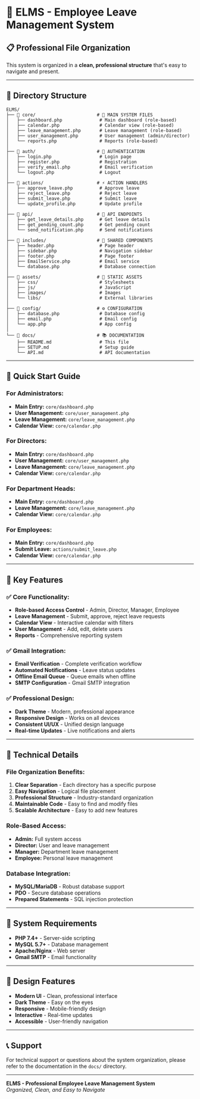 # 🏢 ELMS - Employee Leave Management System

## 📋 **Professional File Organization**

This system is organized in a **clean, professional structure** that's easy to navigate and present.

---

## 📁 **Directory Structure**

```
ELMS/
├── 📁 core/                       # 🎯 MAIN SYSTEM FILES
│   ├── dashboard.php              # Main dashboard (role-based)
│   ├── calendar.php               # Calendar view (role-based)
│   ├── leave_management.php       # Leave management (role-based)
│   ├── user_management.php        # User management (admin/director)
│   └── reports.php                # Reports (role-based)
│
├── 📁 auth/                       # 🔐 AUTHENTICATION
│   ├── login.php                  # Login page
│   ├── register.php               # Registration
│   ├── verify_email.php           # Email verification
│   └── logout.php                 # Logout
│
├── 📁 actions/                    # ⚡ ACTION HANDLERS
│   ├── approve_leave.php          # Approve leave
│   ├── reject_leave.php           # Reject leave
│   ├── submit_leave.php           # Submit leave
│   └── update_profile.php         # Update profile
│
├── 📁 api/                        # 🔌 API ENDPOINTS
│   ├── get_leave_details.php      # Get leave details
│   ├── get_pending_count.php      # Get pending count
│   └── send_notification.php      # Send notifications
│
├── 📁 includes/                   # 🧩 SHARED COMPONENTS
│   ├── header.php                 # Page header
│   ├── sidebar.php                # Navigation sidebar
│   ├── footer.php                 # Page footer
│   ├── EmailService.php           # Email service
│   └── database.php               # Database connection
│
├── 📁 assets/                     # 🎨 STATIC ASSETS
│   ├── css/                       # Stylesheets
│   ├── js/                        # JavaScript
│   ├── images/                    # Images
│   └── libs/                      # External libraries
│
├── 📁 config/                     # ⚙️ CONFIGURATION
│   ├── database.php               # Database config
│   ├── email.php                  # Email config
│   └── app.php                    # App config
│
└── 📁 docs/                       # 📚 DOCUMENTATION
    ├── README.md                  # This file
    ├── SETUP.md                   # Setup guide
    └── API.md                     # API documentation
```

---

## 🚀 **Quick Start Guide**

### **For Administrators:**
- **Main Entry:** `core/dashboard.php`
- **User Management:** `core/user_management.php`
- **Leave Management:** `core/leave_management.php`
- **Calendar View:** `core/calendar.php`

### **For Directors:**
- **Main Entry:** `core/dashboard.php`
- **User Management:** `core/user_management.php`
- **Leave Management:** `core/leave_management.php`
- **Calendar View:** `core/calendar.php`

### **For Department Heads:**
- **Main Entry:** `core/dashboard.php`
- **Leave Management:** `core/leave_management.php`
- **Calendar View:** `core/calendar.php`

### **For Employees:**
- **Main Entry:** `core/dashboard.php`
- **Submit Leave:** `actions/submit_leave.php`
- **Calendar View:** `core/calendar.php`

---

## 🎯 **Key Features**

### ✅ **Core Functionality:**
- **Role-based Access Control** - Admin, Director, Manager, Employee
- **Leave Management** - Submit, approve, reject leave requests
- **Calendar View** - Interactive calendar with filters
- **User Management** - Add, edit, delete users
- **Reports** - Comprehensive reporting system

### ✅ **Gmail Integration:**
- **Email Verification** - Complete verification workflow
- **Automated Notifications** - Leave status updates
- **Offline Email Queue** - Queue emails when offline
- **SMTP Configuration** - Gmail SMTP integration

### ✅ **Professional Design:**
- **Dark Theme** - Modern, professional appearance
- **Responsive Design** - Works on all devices
- **Consistent UI/UX** - Unified design language
- **Real-time Updates** - Live notifications and alerts

---

## 🔧 **Technical Details**

### **File Organization Benefits:**
1. **Clear Separation** - Each directory has a specific purpose
2. **Easy Navigation** - Logical file placement
3. **Professional Structure** - Industry-standard organization
4. **Maintainable Code** - Easy to find and modify files
5. **Scalable Architecture** - Easy to add new features

### **Role-Based Access:**
- **Admin:** Full system access
- **Director:** User and leave management
- **Manager:** Department leave management
- **Employee:** Personal leave management

### **Database Integration:**
- **MySQL/MariaDB** - Robust database support
- **PDO** - Secure database operations
- **Prepared Statements** - SQL injection protection

---

## 📱 **System Requirements**

- **PHP 7.4+** - Server-side scripting
- **MySQL 5.7+** - Database management
- **Apache/Nginx** - Web server
- **Gmail SMTP** - Email functionality

---

## 🎨 **Design Features**

- **Modern UI** - Clean, professional interface
- **Dark Theme** - Easy on the eyes
- **Responsive** - Mobile-friendly design
- **Interactive** - Real-time updates
- **Accessible** - User-friendly navigation

---

## 📞 **Support**

For technical support or questions about the system organization, please refer to the documentation in the `docs/` directory.

---

**ELMS - Professional Employee Leave Management System**  
*Organized, Clean, and Easy to Navigate*
